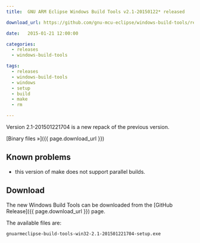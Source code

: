 ```yaml
---
title:  GNU ARM Eclipse Windows Build Tools v2.1-20150122* released

download_url: https://github.com/gnu-mcu-eclipse/windows-build-tools/releases/tag/v2.1

date:   2015-01-21 12:00:00

categories:
  - releases
  - windows-build-tools

tags:
  - releases
  - windows-build-tools
  - windows
  - setup
  - build
  - make
  - rm

---
```


Version 2.1-201501221704 is a new repack of the previous version.

[Binary files »]({{ page.download_url }})

## Known problems

* this version of make does not support parallel builds.

## Download

The new Windows Build Tools can be downloaded from the [GitHub Release]({{ page.download_url }}) page.

The available files are:


	gnuarmeclipse-build-tools-win32-2.1-201501221704-setup.exe

